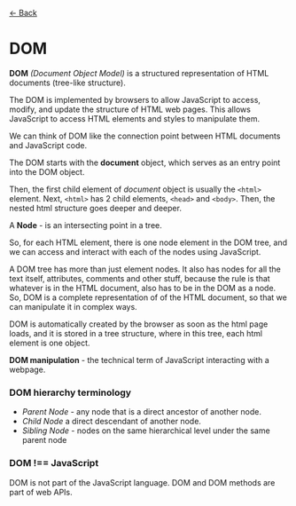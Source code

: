 [&larr; Back](./README.md)

# DOM

**DOM** _(Document Object Model)_ is a structured representation of HTML documents (tree-like structure).

The DOM is implemented by browsers to allow JavaScript to access, modify, and update the structure of HTML web pages. This allows JavaScript to access HTML elements and styles to manipulate them.

We can think of DOM like the connection point between HTML documents and JavaScript code.

The DOM starts with the **document** object, which serves as an entry point into the DOM object.

Then, the first child element of _document_ object is usually the `<html>` element. Next, `<html>` has 2 child elements, `<head>` and `<body>`. Then, the nested html structure goes deeper and deeper.

A **Node** - is an intersecting point in a tree.

So, for each HTML element, there is one node element in the DOM tree, and we can access and interact with each of the nodes using JavaScript.

A DOM tree has more than just element nodes. It also has nodes for all the text itself, attributes, comments and other stuff, because the rule is that whatever is in the HTML document, also has to be in the DOM as a node. So, DOM is a complete representation of of the HTML document, so that we can manipulate it in complex ways.

DOM is automatically created by the browser as soon as the html page loads, and it is stored in a tree structure, where in this tree, each html element is one object.

**DOM manipulation** - the technical term of JavaScript interacting with a webpage.

### DOM hierarchy terminology

- _Parent Node_ - any node that is a direct ancestor of another node.
- _Child Node_ a direct descendant of another node.
- _Sibling Node_ - nodes on the same hierarchical level under the same parent node

### DOM !== JavaScript

DOM is not part of the JavaScript language. DOM and DOM methods are part of web APIs.

<br>

